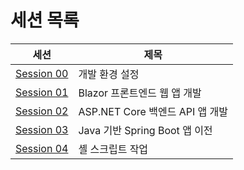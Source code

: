 # 세션 목록

| 세션                                            | 제목                                           |
|-------------------------------------------------|------------------------------------------------|
| [Session 00](../docs/00-setup.md)               | 개발 환경 설정                                 |
| [Session 01](../docs/01-blazor-frontend.md)     | Blazor 프론트엔드 웹 앱 개발                   |
| [Session 02](../docs/02-aspnet-core-backend.md) | ASP.NET Core 백엔드 API 앱 개발                |
| [Session 03](../docs/03-spring-boot-backend.md)  | Java 기반 Spring Boot 앱 이전                 |
| [Session 04](../docs/04-shell-scripts.md)        | 셸 스크립트 작업                              |

